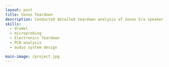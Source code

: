 ```yaml
---
layout: post
title: Sonos Teardown
description: Conducted detailed teardown analysis of Sonos Era speaker, documenting internal components, driver configuration, and PCB design. Created technical documentation with photos and assembly insights for engineering reference. 
skills: 
  - drumel
  - microprobing
  - Electronics Teardown
  - PCB analysis
  - audio system design

main-image: /project.jpg
---
```




